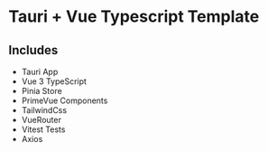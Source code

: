 # Tauri + Vue Typescript Template

## Includes

 - Tauri App
 - Vue 3 TypeScript
 - Pinia Store
 - PrimeVue Components
 - TailwindCss
 - VueRouter
 - Vitest Tests
 - Axios